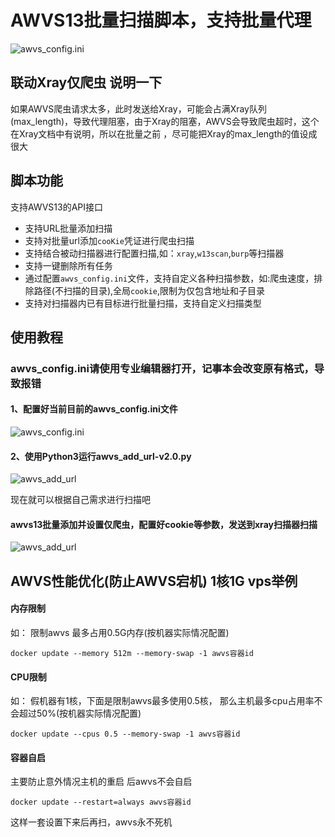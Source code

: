 # AWVS13批量扫描脚本，支持批量代理
![awvs_config.ini](https://s1.ax1x.com/2020/08/06/agCwPs.png)


## 联动Xray仅爬虫 说明一下 
如果AWVS爬虫请求太多，此时发送给Xray，可能会占满Xray队列(max_length)，导致代理阻塞，由于Xray的阻塞，AWVS会导致爬虫超时，这个在Xray文档中有说明，所以在批量之前 ，尽可能把Xray的max_length的值设成很大

## 脚本功能
支持AWVS13的API接口

* 支持URL批量添加扫描
* 支持对批量url添加`cooKie`凭证进行爬虫扫描
* 支持结合被动扫描器进行配置扫描,如：`xray`,`w13scan`,`burp`等扫描器
* 支持一键删除所有任务
* 通过配置`awvs_config.ini`文件，支持自定义各种扫描参数，如:爬虫速度，排除路径(不扫描的目录),全局`cookie`,限制为仅包含地址和子目录
* 支持对扫描器内已有目标进行批量扫描，支持自定义扫描类型

## 使用教程


### awvs_config.ini请使用专业编辑器打开，记事本会改变原有格式，导致报错

#### 1、配置好当前目前的awvs_config.ini文件
![awvs_config.ini](https://github.com/test502git/awvs13_batch_py3/blob/master/add_log/config.png)


#### 2、使用Python3运行awvs_add_url-v2.0.py
![awvs_add_url](https://github.com/test502git/awvs13_batch_py3/blob/master/add_log/%E5%BE%AE%E4%BF%A1%E6%88%AA%E5%9B%BE_20200728190739.png)


现在就可以根据自己需求进行扫描吧


#### awvs13批量添加并设置仅爬虫，配置好cookie等参数，发送到xray扫描器扫描
![awvs_add_url](https://github.com/test502git/awvs13_batch_py3/blob/master/add_log/%E5%BE%AE%E4%BF%A1%E6%88%AA%E5%9B%BE_20200728204949.png)


## AWVS性能优化(防止AWVS宕机) 1核1G vps举例
#### 内存限制
如： 限制awvs 最多占用0.5G内存(按机器实际情况配置)

```docker update --memory 512m --memory-swap -1 awvs容器id```

#### CPU限制
如： 假机器有1核，下面是限制awvs最多使用0.5核，  那么主机最多cpu占用率不会超过50%(按机器实际情况配置)

```docker update --cpus 0.5 --memory-swap -1 awvs容器id```

#### 容器自启
主要防止意外情况主机的重启 后awvs不会自启

 ```docker update --restart=always awvs容器id ```

这样一套设置下来后再扫，awvs永不死机

